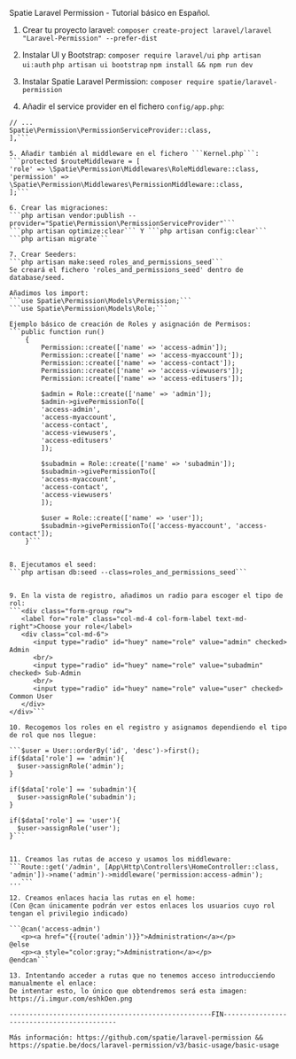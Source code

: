 Spatie Laravel Permission - Tutorial básico en Español.

1. Crear tu proyecto laravel:
```composer create-project laravel/laravel "Laravel-Permission" --prefer-dist```

2. Instalar UI y Bootstrap:
```composer require laravel/ui``` ```php artisan ui:auth``` ```php artisan ui bootstrap``` ```npm install && npm run dev```

3. Instalar Spatie Laravel Permission:
```composer require spatie/laravel-permission```

4. Añadir el service provider en el fichero ```config/app.php```:
```'providers' => [
// ...
Spatie\Permission\PermissionServiceProvider::class,
],```

5. Añadir también al middleware en el fichero ```Kernel.php```:
```protected $routeMiddleware = [
'role' => \Spatie\Permission\Middlewares\RoleMiddleware::class,
'permission' => \Spatie\Permission\Middlewares\PermissionMiddleware::class,
];```

6. Crear las migraciones:
```php artisan vendor:publish --provider="Spatie\Permission\PermissionServiceProvider"```
```php artisan optimize:clear``` Y ```php artisan config:clear```
```php artisan migrate```

7. Crear Seeders:
```php artisan make:seed roles_and_permissions_seed```
Se creará el fichero 'roles_and_permissions_seed' dentro de database/seed.

Añadimos los import:
```use Spatie\Permission\Models\Permission;```
```use Spatie\Permission\Models\Role;```

Ejemplo básico de creación de Roles y asignación de Permisos:
```public function run()
    {
        Permission::create(['name' => 'access-admin']);
        Permission::create(['name' => 'access-myaccount']);
        Permission::create(['name' => 'access-contact']);
        Permission::create(['name' => 'access-viewusers']);
        Permission::create(['name' => 'access-editusers']);

        $admin = Role::create(['name' => 'admin']);
        $admin->givePermissionTo([
        'access-admin',
        'access-myaccount',
        'access-contact',
        'access-viewusers',
        'access-editusers'
        ]);

        $subadmin = Role::create(['name' => 'subadmin']);
        $subadmin->givePermissionTo([
        'access-myaccount',
        'access-contact',
        'access-viewusers'
        ]);

        $user = Role::create(['name' => 'user']);
        $subadmin->givePermissionTo(['access-myaccount', 'access-contact']);
    }```
    
    
8. Ejecutamos el seed:
```php artisan db:seed --class=roles_and_permissions_seed```


9. En la vista de registro, añadimos un radio para escoger el tipo de rol:
```<div class="form-group row">
   <label for="role" class="col-md-4 col-form-label text-md-right">Choose your role</label>
   <div class="col-md-6">
      <input type="radio" id="huey" name="role" value="admin" checked> Admin
      <br/>
      <input type="radio" id="huey" name="role" value="subadmin" checked> Sub-Admin
      <br/>
      <input type="radio" id="huey" name="role" value="user" checked> Common User
   </div>
</div>```

10. Recogemos los roles en el registro y asignamos dependiendo el tipo de rol que nos llegue:

```$user = User::orderBy('id', 'desc')->first();
if($data['role'] == 'admin'){
  $user->assignRole('admin');
}

if($data['role'] == 'subadmin'){
  $user->assignRole('subadmin');
}

if($data['role'] == 'user'){
  $user->assignRole('user');
}```


11. Creamos las rutas de acceso y usamos los middleware:
```Route::get('/admin', [App\Http\Controllers\HomeController::class, 'admin'])->name('admin')->middleware('permission:access-admin');
...```

12. Creamos enlaces hacia las rutas en el home:
(Con @can únicamente podrán ver estos enlaces los usuarios cuyo rol tengan el privilegio indicado)

```@can('access-admin')
   <p><a href="{{route('admin')}}">Administration</a></p>
@else
   <p><a style="color:gray;">Administration</a></p>
@endcan```

13. Intentando acceder a rutas que no tenemos acceso introducciendo manualmente el enlace:
De intentar esto, lo único que obtendremos será esta imagen:
https://i.imgur.com/eshkOen.png

---------------------------------------------------FIN-------------------------------------------

Más información: https://github.com/spatie/laravel-permission && https://spatie.be/docs/laravel-permission/v3/basic-usage/basic-usage
